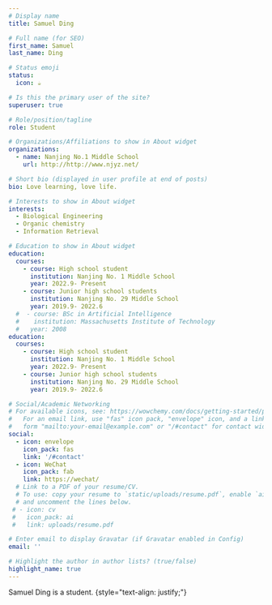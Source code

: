```yaml
---
# Display name
title: Samuel Ding

# Full name (for SEO)
first_name: Samuel 
last_name: Ding

# Status emoji
status:
  icon: ☕️

# Is this the primary user of the site?
superuser: true

# Role/position/tagline
role: Student

# Organizations/Affiliations to show in About widget
organizations:
  - name: Nanjing No.1 Middle School
    url: http://http://www.njyz.net/

# Short bio (displayed in user profile at end of posts)
bio: Love learning, love life.

# Interests to show in About widget
interests:
  - Biological Engineering
  - Organic chemistry
  - Information Retrieval

# Education to show in About widget
education:
  courses:
    - course: High school student
      institution: Nanjing No. 1 Middle School
      year: 2022.9- Present
    - course: Junior high school students
      institution: Nanjing No. 29 Middle School
      year: 2019.9- 2022.6
  #  - course: BSc in Artificial Intelligence
  #    institution: Massachusetts Institute of Technology
  #   year: 2008
education:
  courses:
    - course: High school student
      institution: Nanjing No. 1 Middle School
      year: 2022.9- Present
    - course: Junior high school students
      institution: Nanjing No. 29 Middle School
      year: 2019.9- 2022.6

# Social/Academic Networking
# For available icons, see: https://wowchemy.com/docs/getting-started/page-builder/#icons
#   For an email link, use "fas" icon pack, "envelope" icon, and a link in the
#   form "mailto:your-email@example.com" or "/#contact" for contact widget.
social:
  - icon: envelope
    icon_pack: fas
    link: '/#contact'
  - icon: WeChat
    icon_pack: fab
    link: https://wechat/
  # Link to a PDF of your resume/CV.
  # To use: copy your resume to `static/uploads/resume.pdf`, enable `ai` icons in `params.yaml`,
  # and uncomment the lines below.
 # - icon: cv
 #   icon_pack: ai
 #   link: uploads/resume.pdf

# Enter email to display Gravatar (if Gravatar enabled in Config)
email: ''

# Highlight the author in author lists? (true/false)
highlight_name: true
---
```


Samuel Ding is a student.
{style="text-align: justify;"}
